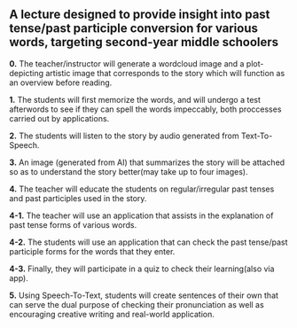 ## A lecture designed to provide insight into past tense/past participle conversion for various words, targeting second-year middle schoolers

**0.** The teacher/instructor will generate a wordcloud image and a plot-depicting artistic image that corresponds to the story which will function as an overview before reading.

**1.** The students will first memorize the words, and will undergo a test afterwords to see if they can spell the words impeccably, both proccesses carried out by applications.

**2.** The students will listen to the story by audio generated from Text-To-Speech.

**3.** An image (generated from AI) that summarizes the story will be attached so as to understand the story better(may take up to four images).

**4.** The teacher will educate the students on regular/irregular past tenses and past participles used in the story.

**4-1.** The teacher will use an application that assists in the explanation of past tense forms of various words.

**4-2.** The students will use an application that can check the past tense/past participle forms for the words that they enter.

**4-3.** Finally, they will participate in a quiz to check their learning(also via app).

**5.** Using Speech-To-Text, students will create sentences of their own that can serve the dual purpose of checking their pronunciation as well as encouraging creative writing and real-world application.
